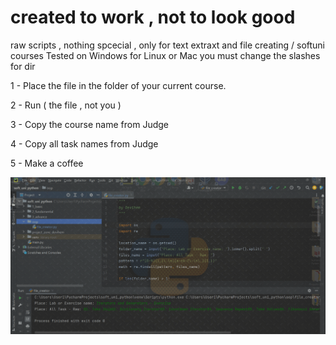 # created to work , not to look good
 
 raw scripts , nothing spcecial , only for text extraxt and file creating  / softuni courses
Tested on Windows  for Linux or Mac you must change the slashes for dir


1 - Place the file in the folder of your current course.

2 - Run ( the file , not you )

3 - Copy the course name from Judge

4 - Copy all task names from Judge

5 - Make a coffee

![](file_creator.gif)
